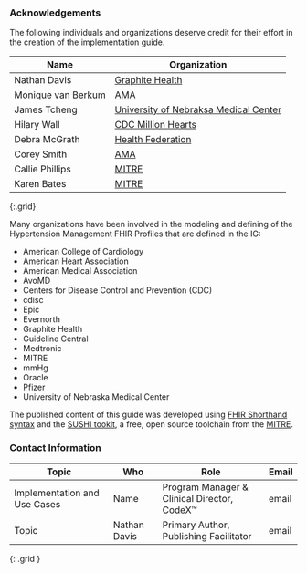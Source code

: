 ### Acknowledgements

The following individuals and organizations deserve credit for their effort in the creation of the implementation guide. 

| **Name**           | **Organization**                                                                   |
| ------------------ | ---------------------------------------------------------------------------------- |
| Nathan Davis       | [Graphite Health](https://www.graphitehealth.io/)                                  |
| Monique van Berkum | [AMA](https://www.ama-assn.org/)                                                   |
| James Tcheng       | [University of Nebraksa Medical Center ](https://www.unmc.edu/)                    |
| Hilary Wall        | [CDC Million Hearts](https://millionhearts.hhs.gov/index.html)                     |
| Debra McGrath      | [Health Federation](https://healthfederation.org/)                                 |
| Corey Smith        | [AMA](https://www.ama-assn.org/)                                                   |
| Callie Phillips    | [MITRE](https://www.mitre.org/)                                                    |
| Karen Bates        | [MITRE](https://www.mitre.org/)                                                    |
{:.grid}



Many organizations have been involved in the modeling and defining of the Hypertension Management FHIR Profiles that are defined in the IG: 
- American College of Cardiology 
- American Heart Association
- American Medical Association 
- AvoMD
- Centers for Disease Control and Prevention (CDC)
- cdisc 
- Epic
- Evernorth
- Graphite Health 
- Guideline Central 
- Medtronic 
- MITRE
- mmHg
- Oracle
- Pfizer 
- University of Nebraska Medical Center 


The published content of this guide was developed using [FHIR Shorthand syntax](http://hl7.org/fhir/uv/shorthand/) and the [SUSHI tookit](https://fshschool.org/docs/sushi/), a free, open source toolchain from the [MITRE](https://www.mitre.org).


### Contact Information

| Topic | Who | Role | Email |
|----|---|---|------|
| Implementation and Use Cases | Name | Program Manager & Clinical Director, CodeX™ | email |
| Topic | Nathan Davis | Primary Author, Publishing Facilitator | email |
{: .grid }
